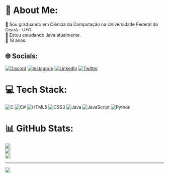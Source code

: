# 💫 About Me:
🔭 Sou graduando em Ciência da Computação na  Universidade Federal do Ceará - UFC.<br>🌱 Estou estudando Java atualmente.<br>💬 18 anos.


## 🌐 Socials:
[![Discord](https://img.shields.io/badge/Discord-%237289DA.svg?logo=discord&logoColor=white)](https://discord.gg/nicolasferreira6387) [![Instagram](https://img.shields.io/badge/Instagram-%23E4405F.svg?logo=Instagram&logoColor=white)](https://instagram.com/nicolasferreira_l) [![LinkedIn](https://img.shields.io/badge/LinkedIn-%230077B5.svg?logo=linkedin&logoColor=white)](https://linkedin.com/in/nicolas-ferreira-99575b263) [![Twitter](https://img.shields.io/badge/Twitter-%231DA1F2.svg?logo=Twitter&logoColor=white)](https://twitter.com/@nicolas21194725) 

# 💻 Tech Stack:
![C](https://img.shields.io/badge/c-%2300599C.svg?style=for-the-badge&logo=c&logoColor=white) ![C#](https://img.shields.io/badge/c%23-%23239120.svg?style=for-the-badge&logo=c-sharp&logoColor=white) ![HTML5](https://img.shields.io/badge/html5-%23E34F26.svg?style=for-the-badge&logo=html5&logoColor=white) ![CSS3](https://img.shields.io/badge/css3-%231572B6.svg?style=for-the-badge&logo=css3&logoColor=white) ![Java](https://img.shields.io/badge/java-%23ED8B00.svg?style=for-the-badge&logo=openjdk&logoColor=white) ![JavaScript](https://img.shields.io/badge/javascript-%23323330.svg?style=for-the-badge&logo=javascript&logoColor=%23F7DF1E) ![Python](https://img.shields.io/badge/python-3670A0?style=for-the-badge&logo=python&logoColor=ffdd54)
# 📊 GitHub Stats:
![](https://github-readme-stats.vercel.app/api?username=nicolasferleite&theme=dark&hide_border=false&include_all_commits=false&count_private=false)<br/>
![](https://github-readme-streak-stats.herokuapp.com/?user=nicolasferleite&theme=dark&hide_border=false)<br/>
![](https://github-readme-stats.vercel.app/api/top-langs/?username=nicolasferleite&theme=dark&hide_border=false&include_all_commits=false&count_private=false&layout=compact)

---
[![](https://visitcount.itsvg.in/api?id=nicolasferleite&icon=0&color=0)](https://visitcount.itsvg.in)

<!-- Proudly created with GPRM ( https://gprm.itsvg.in ) -->
